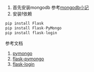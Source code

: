 1. 首先安装mongodb
参考[mongodb小记](https://annilq.github.io/2016/04/18/mongoDb/)
2. 安装f依赖
```python
pip install Flask
pip install Flask-PyMongo
pip install flask-login 
```
参考文档
1. [pymongo](http://api.mongodb.com/python/current/tutorial.html)
2. [flask-pymongo](http://flask-pymongo.readthedocs.io/en/latest/#flask_pymongo.PyMongo)
3. [flask-login](https://flask-login.readthedocs.io/en/latest/)

